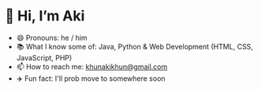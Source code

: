 # 👋 Hi, I’m Aki
- 😄 Pronouns: he / him
- 📚 What I know some of: Java, Python & Web Development (HTML, CSS, JavaScript, PHP)
- 📫 How to reach me: khunakikhun@gmail.com
- ✈️ Fun fact: I'll prob move to somewhere soon

<!---
aki-khun/aki-khun is a ✨ special ✨ repository because its `README.md` (this file) appears on your GitHub profile.
You can click the Preview link to take a look at your changes.
--->
